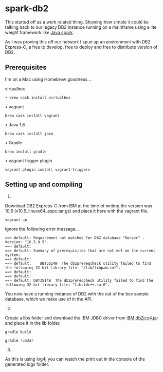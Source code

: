 # spark-db2
This started off as a work related thing. Showing how simple it could be talking back to our legacy DB2 instance running on a mainframe using a lite weight framework like [Java spark][Java Spark].

As I was proving this off our network I spun up an environment with DB2 Express-C, a free to develop, free to deploy and free to distribute version of DB2.

## Prerequisites
I'm on a Mac using Homebrew goodness...

virtualbox
```
• brew cask install virtualbox
```
• vagrant
```
brew cask install vagrant
```
• Java 1.8
```
brew cask install java
```
• Gradle
```
brew install gradle
```
• vagrant trigger plugin
```
vagrant plugin install vagrant-triggers
```

## Setting up and compiling
1.
  Download DB2 Express-C from IBM at the time of writing the version was 10.5 (v10.5_linuxx64_expc.tar.gz) and place it here with the vagrant file.

  ```
  vagrant up
  ```
  ignore the following error message...

  ```
  ==> default: Requirement not matched for DB2 database "Server" . Version: "10.5.0.5".
  ==> default:
  ==> default: Summary of prerequisites that are not met on the current system:
  ==> default:
  ==> default:    DBT3514W  The db2prereqcheck utility failed to find the following 32-bit library file: "/lib/libpam.so*".
  ==> default:
  ==> default:
  ==> default: DBT3514W  The db2prereqcheck utility failed to find the following 32-bit library file: "libstdc++.so.6".
  ```

  You now have a running instance of DB2 with the out of the box sample database, which we make use of in the API.

2.
  Create a libs folder and download the IBM JDBC driver from [IBM db2jcc4.jar][IBM JDBC download page] and place it in the lib folder.

  ```
  gradle build
  ```
  ```
  gradle runJar
  ```

3.
  As this is using log4j you can watch the print out in the console of the generated logs folder.





[Java Spark]:http://sparkjava.com/
[IBM DB2 Lite download page]:http://www-01.ibm.com/software/data/db2/express-c/download.html
[IBM JDBC download page]:http://www-01.ibm.com/support/docview.wss?uid=swg21363866
